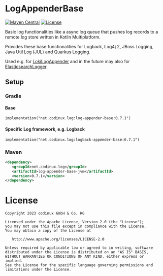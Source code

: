 # LogAppenderBase
[![Maven Central](https://maven-badges.herokuapp.com/maven-central/net.codinux.log/log-appender-base/badge.svg)](https://maven-badges.herokuapp.com/maven-central/net.codinux.log/log-appender-base)
[![License](https://img.shields.io/badge/License-Apache_2.0-blue.svg)](https://opensource.org/licenses/Apache-2.0)

Basic log functionalities like a async log queue that pushes log records to a remote log store written in Kotlin Multiplatform. 

Provides these base functionalities for Logback, Log4j 2, JBoss Logging, Java Util Log (JUL) and Quarkus Logging.

Used e.g. for [LokiLogAppender](https://github.com/codinux-gmbh/LokiLogAppender) and in the future may also for [ElasticsearchLogger](https://github.com/codinux-gmbh/ElasticsearchLogger).


## Setup

### Gradle

#### Base

```
implementation("net.codinux.log:log-appender-base:0.7.1")
```

#### Specific Log framework, e.g. Logback

```
implementation("net.codinux.log:logback-appender-base:0.7.1")
```

### Maven

```xml
<dependency>
   <groupId>net.codinux.log</groupId>
   <artifactId>log-appender-base-jvm</artifactId>
   <version>0.7.1</version>
</dependency>
```



# License

    Copyright 2023 codinux GmbH & Co. KG

    Licensed under the Apache License, Version 2.0 (the "License");
    you may not use this file except in compliance with the License.
    You may obtain a copy of the License at

       http://www.apache.org/licenses/LICENSE-2.0

    Unless required by applicable law or agreed to in writing, software
    distributed under the License is distributed on an "AS IS" BASIS,
    WITHOUT WARRANTIES OR CONDITIONS OF ANY KIND, either express or implied.
    See the License for the specific language governing permissions and
    limitations under the License.